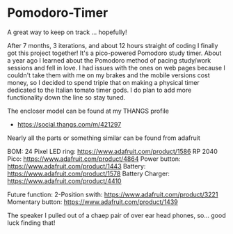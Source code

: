 # Pomodoro-Timer
A great way to keep on track ...
  hopefully!

After 7 months, 3 iterations, and about 12 hours straight of coding I finally got this project together! It's a pico-powered Pomodoro study timer. About a year ago I learned about the Pomodoro method of pacing study/work sessions and fell in love. I had issues with the ones on web pages because I couldn't take them with me on my brakes and the mobile versions cost money, so I decided to spend triple that on making a physical timer dedicated to the Italian tomato timer gods. I do plan to add more functionality down the line so stay tuned.

The encloser model can be found at my THANGS profile
- https://social.thangs.com/m/421297

Nearly all the parts or something similar can be found from adafruit

BOM:
24 Pixel LED ring: https://www.adafruit.com/product/1586
RP 2040 Pico: https://www.adafruit.com/product/4864
Power button: https://www.adafruit.com/product/1443
Battery: https://www.adafruit.com/product/1578
Battery Charger: https://www.adafruit.com/product/4410

Future function:
2-Position swith: https://www.adafruit.com/product/3221
Momentary button: https://www.adafruit.com/product/1439

The speaker I pulled out of a chaep pair of over ear head phones, so...
good luck finding that!

